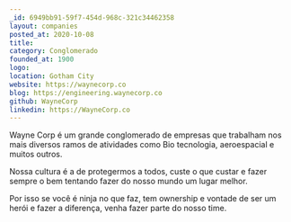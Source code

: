 ```yaml
---
_id: 6949bb91-59f7-454d-968c-321c34462358
layout: companies
posted_at: 2020-10-08
title: 
category: Conglomerado
founded_at: 1900
logo: 
location: Gotham City
website: https://waynecorp.co
blog: https://engineering.waynecorp.co
github: WayneCorp
linkedin: https://WayneCorp.co
---
```


Wayne Corp é um grande conglomerado de empresas que trabalham nos mais diversos ramos de atividades como Bio tecnologia, aeroespacial e muitos outros.

Nossa cultura é a de protegermos a todos, custe o que custar e fazer sempre o bem tentando fazer do nosso mundo um lugar melhor.

Por isso se você é ninja no que faz, tem ownership e vontade de ser um herói e fazer a diferença, venha fazer parte do nosso time. 
          